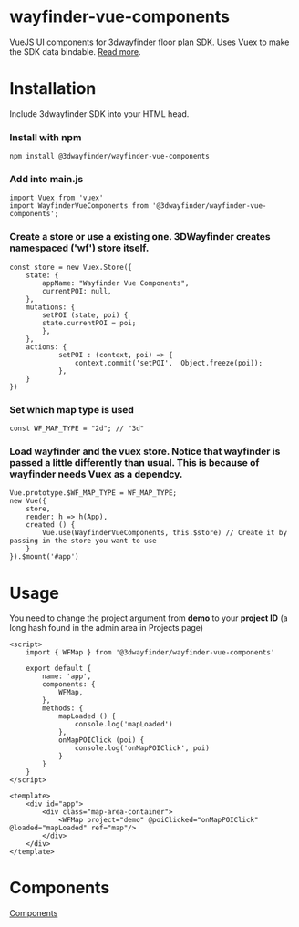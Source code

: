 # wayfinder-vue-components
VueJS UI components for 3dwayfinder floor plan SDK.
Uses Vuex to make the SDK data bindable.
[Read more](https://3dwayfinder.com).

# Installation
Include 3dwayfinder SDK into your HTML head.
### Install with npm

    npm install @3dwayfinder/wayfinder-vue-components

### Add into main.js

    import Vuex from 'vuex'
    import WayfinderVueComponents from '@3dwayfinder/wayfinder-vue-components';

### Create a store or use a existing one. 3DWayfinder creates namespaced ('wf') store itself.

    const store = new Vuex.Store({
        state: {
            appName: "Wayfinder Vue Components",
            currentPOI: null,
        },
        mutations: {
            setPOI (state, poi) {
            state.currentPOI = poi;
            },
        },
        actions: {
                setPOI : (context, poi) => {
                    context.commit('setPOI',  Object.freeze(poi));
                },
        }
    })
### Set which map type is used

    const WF_MAP_TYPE = "2d"; // "3d"

### Load wayfinder and the vuex store. Notice that wayfinder is passed a little differently than usual. This is because of wayfinder needs Vuex as a dependcy.

    Vue.prototype.$WF_MAP_TYPE = WF_MAP_TYPE;
    new Vue({
        store,
        render: h => h(App),
        created () {
            Vue.use(WayfinderVueComponents, this.$store) // Create it by passing in the store you want to use
        }
    }).$mount('#app')

# Usage
You need to change the project argument from **demo** to your **project ID** (a long hash found in the admin area in Projects page)

    <script>
        import { WFMap } from '@3dwayfinder/wayfinder-vue-components'

        export default {
            name: 'app',
            components: {
                WFMap,
            },
            methods: {
                mapLoaded () {
                    console.log('mapLoaded')
                },
		        onMapPOIClick (poi) {
                    console.log('onMapPOIClick', poi)
                }
            }
        }
    </script>

    <template>
	    <div id="app">
		    <div class="map-area-container">
                <WFMap project="demo" @poiClicked="onMapPOIClick" @loaded="mapLoaded" ref="map"/>
            </div>
        </div>
    </template>

# Components

[Components](./COMPONENTS.md)